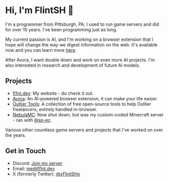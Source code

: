 # Hi, I'm FlintSH 👋

I'm a programmer from Pittsburgh, PA. I used to run game servers and did for over 10 years. I've been programming just as long.

My current passion is AI, and I'm working on a browser extension that I hope will change the way we digest information on the web. It's available now and you can learn more [here](https://avora.one).

After Avora, I want double down and work on even more AI projects. I'm also interested in research and development of future AI models.

## Projects

- [fl1nt.dev](https://fl1nt.dev): My website - do check it out.
- [Avora](https://avora.one): An AI-powered browser extension, it can make your life easier.
- [Outlier Tools](https://outlier.tools): A collection of free open-source tools to help Outlier freelancers, entirely handled in-browser.
- [NebulaMC](https://discord.gg/3BjbDwPBDx): Now shut down, but was my custom-coded Minecraft server - ran with [@sp-ec](https://github.com/sp-ec).

Various other countless game servers and projects that I've worked on over the years.

## Get in Touch

- Discord: [Join my server](https://discord.gg/QaQ74W6Rm3)
- Email: [me@fl1nt.dev](mailto:me@fl1nt.dev)
- X (formerly Twitter): [@xFlintSHx](https://x.com/xFlintSHx)
